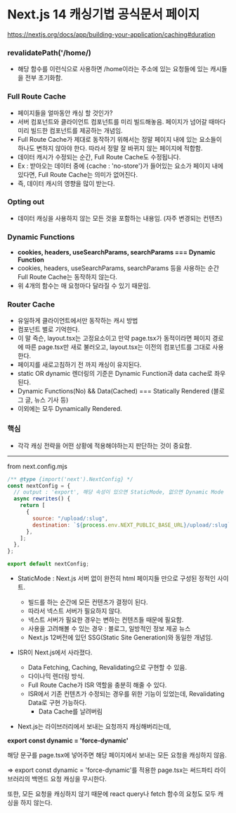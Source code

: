 # Next.js 14 캐싱기법 공식문서 페이지

https://nextjs.org/docs/app/building-your-application/caching#duration

### revalidatePath('/home/)

- 해당 함수를 이런식으로 사용하면 /home이라는 주소에 있는 요청들에 있는 캐시들을 전부 초기화함.

### Full Route Cache

- 페이지들을 얼마동안 캐싱 할 것인가?
- 서버 컴포넌트와 클라이언트 컴포넌트를 미리 빌드해놓음. 페이지가 넘어갈 때마다 미리 빌드한 컴포넌트를 제공하는 개념임.
- Full Route Cache가 제대로 동작하기 위해서는 정말 페이지 내에 있는 요소들이 하나도 변하지 않아야 한다. 따라서 정말 잘 바뀌지 않는 페이지에 적합함.
- 데이터 캐시가 수정되는 순간, Full Route Cache도 수정됩니다.
- Ex : 받아오는 데이터 중에 {cache : 'no-store'}가 들어있는 요소가 페이지 내에 있다면, Full Route Cache는 의미가 없어진다.
- 즉, 데이터 캐시의 영향을 많이 받는다.

### Opting out

- 데이터 캐싱을 사용하지 않는 모든 것을 포함하는 내용임. (자주 변경되는 컨텐츠)

### Dynamic Functions

- **cookies, headers, useSearchParams, searchParams === Dynamic Function**
- cookies, headers, useSearchParams, searchParams 등을 사용하는 순간 Full Route Cache는 동작하지 않는다.
- 위 4개의 함수는 매 요청마다 달라질 수 있기 때문임.

### Router Cache

- 유일하게 클라이언트에서만 동작하는 캐시 방법
- 컴포넌트 별로 기억한다.
- 이 말 즉슨, layout.tsx는 고정요소이고 만약 page.tsx가 동적이라면 페이지 경로에 따른 page.tsx만 새로 불러오고, layout.tsx는 이전의 컴포넌트를 그대로 사용한다.
- 페이지를 새로고침하기 전 까지 캐싱이 유지된다.
- static OR dynamic 렌더링의 기준은 Dynamic Function과 data cache로 좌우된다.
- Dynamic Functions(No) && Data(Cached) === Statically Rendered (블로그 글, 뉴스 기사 등)
- 이외에는 모두 Dynamically Rendered.

### 핵심

- 각각 캐싱 전략을 어떤 상황에 적용해야하는지 판단하는 것이 중요함.

<hr>

from next.config.mjs

```javascript
/** @type {import('next').NextConfig} */
const nextConfig = {
  // output : 'export', 해당 속성이 있으면 StaticMode, 없으면 Dynamic Mode
  async rewrites() {
    return [
      {
        source: "/upload/:slug",
        destination: `${process.env.NEXT_PUBLIC_BASE_URL}/upload/:slug`, // Matched parameters can be used in the destination
      },
    ];
  },
};

export default nextConfig;
```

- StaticMode : Next.js 서버 없이 완전히 html 페이지들 만으로 구성된 정적인 사이트.

  - 빌드를 하는 순간에 모든 컨텐츠가 결정이 된다.
  - 따라서 넥스트 서버가 필요하지 않다.
  - 넥스트 서버가 필요한 경우는 변하는 컨텐츠들 때문에 필요함.
  - 사용을 고려해볼 수 있는 경우 : 블로그, 일방적인 정보 제공 뉴스
  - Next.js 12버전에 있던 SSG(Static Site Generation)와 동일한 개념임.

- ISR이 Next.js에서 사라졌다.

  - Data Fetching, Caching, Revalidating으로 구현할 수 있음.
  - 다이나믹 렌더링 방식.
  - Full Route Cache가 ISR 역할을 충분히 해줄 수 있다.
  - ISR에서 기존 컨텐츠가 수정되는 경우를 위한 기능이 있었는데, Revalidating Data로 구현 가능하다.
    - Data Cache를 날려버림

- Next.js는 라이브러리에서 보내는 요청까지 캐싱해버리는데,

**export const dynamic = 'force-dynamic'**

해당 문구를 page.tsx에 넣어주면 해당 페이지에서 보내는 모든 요청을 캐싱하지 않음.

=> export const dynamic = 'force-dynamic'를 적용한 page.tsx는 써드파티 라이브러리의 백엔드 요청 캐싱을 무시한다.

또한, 모든 요청을 캐싱하지 않기 때문에 react query나 fetch 함수의 요청도 모두 캐싱을 하지 않는다.
